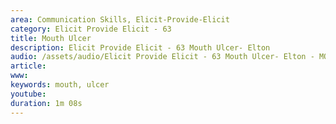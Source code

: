 ```yaml
---
area: Communication Skills, Elicit-Provide-Elicit
category: Elicit Provide Elicit - 63
title: Mouth Ulcer
description: Elicit Provide Elicit - 63 Mouth Ulcer- Elton
audio: /assets/audio/Elicit Provide Elicit - 63 Mouth Ulcer- Elton - MQ.mp3
article: 
www: 
keywords: mouth, ulcer
youtube: 
duration: 1m 08s
--- 
```

